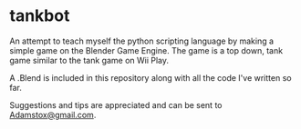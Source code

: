 tankbot
=======
An attempt to teach myself the python scripting language by making a simple game on the Blender Game Engine. The game is a top down, tank game similar to the tank game on Wii Play.

A .Blend is included in this repository along with all the code I've written so far.

Suggestions and tips are appreciated and can be sent to Adamstox@gmail.com.
